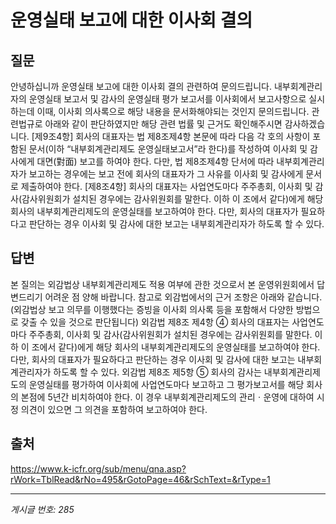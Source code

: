 # 운영실태 보고에 대한 이사회 결의

## 질문
안녕하십니까
운영실태 보고에 대한 이사회 결의 관련하여 문의드립니다.
내부회계관리자의 운영실태 보고서 및 감사의 운영실태 평가 보고서를 이사회에서 보고사항으로
실시하는데
이때, 이사회 의사록으로 해당 내용을 문서화해야되는 것인지 문의드립니다.
관련법규로 아래와 같이 판단하였지만 해당 관련 법률 및 근거도 확인해주시면 감사하겠습니다.
[제9조4항] 회사의 대표자는 법 제8조제4항 본문에 따라 다음 각 호의 사항이 포함된 문서(이하 “내부회계관리제도 운영실태보고서”라 한다)를 작성하여 이사회 및 감사에게 대면(對面) 보고를 하여야 한다. 다만, 법 제8조제4항 단서에 따라 내부회계관리자가 보고하는 경우에는 보고 전에 회사의 대표자가 그 사유를 이사회 및 감사에게 문서로 제출하여야 한다.
[제8조4항] 회사의 대표자는 사업연도마다 주주총회, 이사회 및 감사(감사위원회가 설치된 경우에는 감사위원회를 말한다. 이하 이 조에서 같다)에게 해당 회사의 내부회계관리제도의 운영실태를 보고하여야 한다. 다만, 회사의 대표자가 필요하다고 판단하는 경우 이사회 및 감사에 대한 보고는 내부회계관리자가 하도록 할 수 있다.

## 답변
본 질의는 외감법상 내부회계관리제도 적용 여부에 관한 것으로서 본 운영위원회에서 답변드리기 어려운 점 양해 바랍니다.
참고로 외감법에서의 근거 조항은 아래와 같습니다.(외감법상 보고 의무를 이행했다는 증빙을 이사회 의사록 등을 포함해서 다양한 방법으로 갖출 수 있을 것으로 판단됩니다)
외감법 제8조 제4항
④ 회사의 대표자는 사업연도마다 주주총회, 이사회 및 감사(감사위원회가 설치된 경우에는 감사위원회를 말한다. 이하 이 조에서 같다)에게 해당 회사의 내부회계관리제도의 운영실태를 보고하여야 한다. 다만, 회사의 대표자가 필요하다고 판단하는 경우 이사회 및 감사에 대한 보고는 내부회계관리자가 하도록 할 수 있다.
외감법 제8조 제5항
⑤ 회사의 감사는 내부회계관리제도의 운영실태를 평가하여 이사회에 사업연도마다 보고하고 그 평가보고서를 해당 회사의 본점에 5년간 비치하여야 한다. 이 경우 내부회계관리제도의 관리ㆍ운영에 대하여 시정 의견이 있으면 그 의견을 포함하여 보고하여야 한다.

## 출처
https://www.k-icfr.org/sub/menu/qna.asp?rWork=TblRead&rNo=495&rGotoPage=46&rSchText=&rType=1

---
*게시글 번호: 285*
